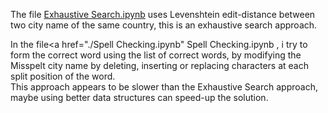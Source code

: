 The file <a href= "./Exhaustive Search.ipynb">Exhaustive Search.ipynb</a> uses Levenshtein edit-distance between two city name of the same country, this is an exhaustive search approach.<br>

In the file<a href="./Spell Checking.ipynb" Spell Checking.ipynb </a>, i try to form the correct word using the list of correct words, by modifying the Misspelt city name by deleting, inserting or replacing characters at each split position of the word.<br>
This approach appears to be slower than the Exhaustive Search approach, maybe using better data structures can speed-up the solution.
